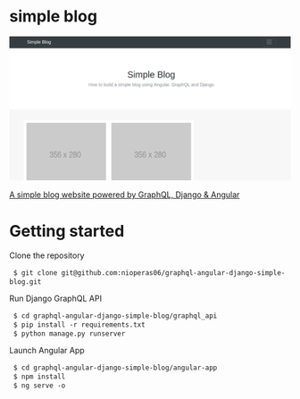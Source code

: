 simple blog
===========
![](screen.png)

[A simple blog website powered by GraphQL, Django & Angular](https://medium.com/@nioperas06/how-to-build-a-simple-blog-using-angular-graphql-and-django-2fbc76d91c6d)


# Getting started

Clone the repository
 ```
  $ git clone git@github.com:nioperas06/graphql-angular-django-simple-blog.git
 ```
Run Django GraphQL API
```
 $ cd graphql-angular-django-simple-blog/graphql_api
 $ pip install -r requirements.txt
 $ python manage.py runserver
```
Launch Angular App
```
 $ cd graphql-angular-django-simple-blog/angular-app
 $ npm install
 $ ng serve -o
```
